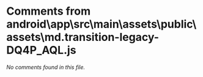 # Comments from android\app\src\main\assets\public\assets\md.transition-legacy-DQ4P_AQL.js

*No comments found in this file.*
